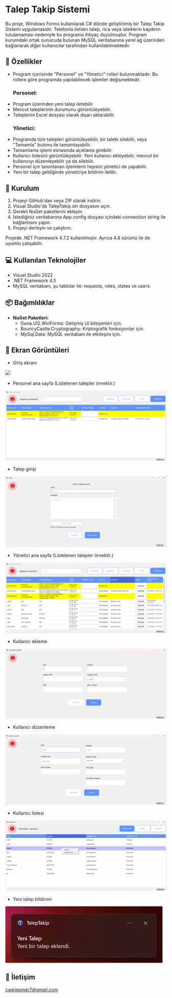 # Talep Takip Sistemi
Bu proje, Windows Forms kullanılarak C# dilinde geliştirilmiş bir Talep Takip Sistemi uygulamasıdır. Telefonla iletilen talep, rica veya isteklerin kaydının tutulamaması nedeniyle bu programa ihtiyaç duyulmuştur. Program kurumdaki ortak sunucuda bulunan MySQL veritabanına yerel ağ üzerinden bağlanarak diğer kullanıcılar tarafından kullanılabilmektedir.

## 🔹 Özellikler
- Program içerisinde "Personel" ve "Yönetici" rolleri bulunmaktadır. Bu rollere göre programda yapılabilecek işlemler değişmektedir.
  ### Personel:
- Program üzerinden yeni talep iletebilir
- Mevcut taleplerinin durumunu görüntüleyebilir.
- Teleplerini Excel dosyası olarak dışarı aktarabilir.
  ### Yönetici:
- Programda tüm talepleri görüntüleyebilir, bir talebi silebilir, veya "Tamamla" butonu ile tamamlayabilir.
- Tamamlama işlemi esnasında açıklama girebilir.
- Kullanıcı listesini görüntüleyebilir. Yeni kullanıcı ekleyebilir, mevcut bir kullanıcıyı düzenleyebilir ya da silebilir.
- Personel için tanımlanan işlemlerin hepsini yönetici de yapabilir.
- Yeni bir talep geldiğinde yöneticiye bildirim iletilir.

## 🔧 Kurulum
1. Projeyi GitHub'dan veya ZIP olarak indirin.
2. Visual Studio'da TalepTakip.sln dosyasını açın.
3. Gerekli NuGet paketlerini ekleyin.
4. İstediğiniz veritabanına App.config dosyası içindeki connection string ile bağlantısını yapın.
5. Projeyi derleyin ve çalıştırın.

Projede .NET Framework 4.7.2 kullanılmıştır. Ayrıca 4.8 sürümü ile de uyumlu çalışabilir.

## 💻 Kullanılan Teknolojiler
- Visual Studio 2022
- .NET Framework 4.5
- MySQL veritabanı, şu tablolar ile: requests, roles, states ve users.

## 📦 Bağımlılıklar
- **NuGet Paketleri:**
  - Guna.UI2.WinForms: Gelişmiş UI bileşenleri için.
  - BouncyCastle.Cryptography: Kriptografik fonksiyonlar için.
  - MySql.Data: MySQL veritabanı ile etkileşim için.

## 📸 Ekran Görüntüleri
- Giriş ekranı
<img src = "Images/1girisEkranı.png"/>

- Personel ana sayfa (Listelenen talepler örnektir.)
<img src = "Images/2PersonelAnaSayfa.png"/>

- Talep girişi
<img src = "Images/3talepEkleme.png"/>

- Yönetici ana sayfa (Listelenen talepler örnektir.)
<img src = "Images/4YoneticiAnaSayfa.png"/>

- Kullanıcı ekleme
<img src = "Images/5yeniKullanıcıEkleme.png"/>

- Kullanıcı düzenleme
<img src = "Images/6kullanıcıDüzenleme.png"/>

- Kullanıcı listesi
<img src = "Images/7kullanıcıListesi.png"/>

- Yeni talep bildirimi
<img src = "Images/9bildirim.png"/>

## 📧 İletişim
cagriesmer7@gmail.com
